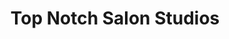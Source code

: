 ---
title: "Top Notch Salon Studios"
url: /brownstown-charter-township/top-notch-salon-studios/
shop: beauty
---